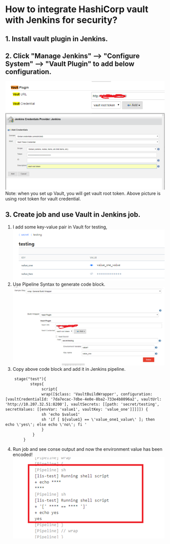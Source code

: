 # How to integrate HashiCorp vault with Jenkins for security? #
## 1. Install vault plugin in Jenkins. ##
## 2. Click "Manage Jenkins" --> "Configure System" --> "Vault Plugin" to add below configuration. ##
![](1.png)
![](2.png)
Note: when you set up Vault, you will get vault root token. Above picture is using root token for vault credential.
## 3. Create job and use Vault in Jenkins job. ##
1. I add some key-value pair in Vault for testing, 
![](3.png)
2. Use Pipeline Syntax to generate code block.
![](4.png)
3. Copy above code block and add it in Jenkins pipeline.
```
    stage("test"){
           steps{
                script{
                wrap([$class: 'VaultBuildWrapper', configuration: [vaultCredentialId: '7da7ecac-7dbe-4e0e-8ba2-733e4b8096a2', vaultUrl: 'http://10.207.32.51:8200'], vaultSecrets: [[path: 'secret/testing', secretValues: [[envVar: 'value1', vaultKey: 'value_one']]]]]) {    
                sh 'echo $value1'
                sh 'if [ ${value1} == \'value_one1_value\' ]; then echo \'yes\'; else echo \'no\'; fi '  
                }
            }
        }
```
4. Run job and see conse output and now the environment value has been encoded!
![](5.png)

    